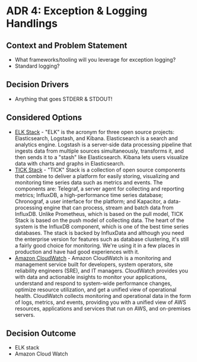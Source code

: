 # ADR 4: Exception & Logging Handlings

## Context and Problem Statement

*   What frameworks/tooling will you leverage for exception logging?
*   Standard logging?

## Decision Drivers <!-- optional -->

*   Anything that goes STDERR & STDOUT!

## Considered Options

*   [ELK Stack](https://www.elastic.co/what-is/elk-stack) - "ELK" is the acronym for three open source projects: Elasticsearch, Logstash, and Kibana. Elasticsearch is a search and analytics engine. Logstash is a server‑side data processing pipeline that ingests data from multiple sources simultaneously, transforms it, and then sends it to a "stash" like Elasticsearch. Kibana lets users visualize data with charts and graphs in Elasticsearch.
*   [TICK Stack](https://www.thoughtworks.com/radar/platforms/tick-stack) - "TICK" Stack is a collection of open source components that combine to deliver a platform for easily storing, visualizing and monitoring time series data such as metrics and events. The components are: Telegraf, a server agent for collecting and reporting metrics; InfluxDB, a high-performance time series database; Chronograf, a user interface for the platform; and Kapacitor, a data-processing engine that can process, stream and batch data from InfluxDB. Unlike Prometheus, which is based on the pull model, TICK Stack is based on the push model of collecting data. The heart of the system is the InfluxDB component, which is one of the best time series databases. The stack is backed by InfluxData and although you need the enterprise version for features such as database clustering, it's still a fairly good choice for monitoring. We're using it in a few places in production and have had good experiences with it.
*   [Amazon CloudWatch](https://aws.amazon.com/cloudwatch/) - Amazon CloudWatch is a monitoring and management service built for developers, system operators, site reliability engineers (SRE), and IT managers. CloudWatch provides you with data and actionable insights to monitor your applications, understand and respond to system-wide performance changes, optimize resource utilization, and get a unified view of operational health. CloudWatch collects monitoring and operational data in the form of logs, metrics, and events, providing you with a unified view of AWS resources, applications and services that run on AWS, and on-premises servers.

## Decision Outcome

*   ELK stack
*   Amazon Cloud Watch
